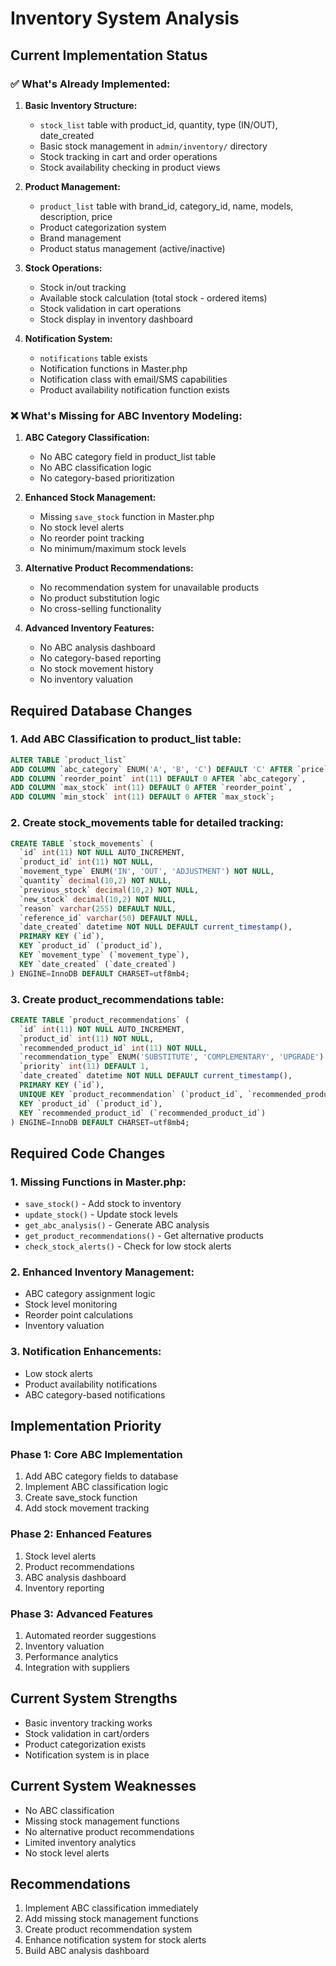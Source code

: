 # Inventory System Analysis

## Current Implementation Status

### ✅ **What's Already Implemented:**

1. **Basic Inventory Structure:**
   - `stock_list` table with product_id, quantity, type (IN/OUT), date_created
   - Basic stock management in `admin/inventory/` directory
   - Stock tracking in cart and order operations
   - Stock availability checking in product views

2. **Product Management:**
   - `product_list` table with brand_id, category_id, name, models, description, price
   - Product categorization system
   - Brand management
   - Product status management (active/inactive)

3. **Stock Operations:**
   - Stock in/out tracking
   - Available stock calculation (total stock - ordered items)
   - Stock validation in cart operations
   - Stock display in inventory dashboard

4. **Notification System:**
   - `notifications` table exists
   - Notification functions in Master.php
   - Notification class with email/SMS capabilities
   - Product availability notification function exists

### ❌ **What's Missing for ABC Inventory Modeling:**

1. **ABC Category Classification:**
   - No ABC category field in product_list table
   - No ABC classification logic
   - No category-based prioritization

2. **Enhanced Stock Management:**
   - Missing `save_stock` function in Master.php
   - No stock level alerts
   - No reorder point tracking
   - No minimum/maximum stock levels

3. **Alternative Product Recommendations:**
   - No recommendation system for unavailable products
   - No product substitution logic
   - No cross-selling functionality

4. **Advanced Inventory Features:**
   - No ABC analysis dashboard
   - No category-based reporting
   - No stock movement history
   - No inventory valuation

## Required Database Changes

### 1. Add ABC Classification to product_list table:
```sql
ALTER TABLE `product_list` 
ADD COLUMN `abc_category` ENUM('A', 'B', 'C') DEFAULT 'C' AFTER `price`,
ADD COLUMN `reorder_point` int(11) DEFAULT 0 AFTER `abc_category`,
ADD COLUMN `max_stock` int(11) DEFAULT 0 AFTER `reorder_point`,
ADD COLUMN `min_stock` int(11) DEFAULT 0 AFTER `max_stock`;
```

### 2. Create stock_movements table for detailed tracking:
```sql
CREATE TABLE `stock_movements` (
  `id` int(11) NOT NULL AUTO_INCREMENT,
  `product_id` int(11) NOT NULL,
  `movement_type` ENUM('IN', 'OUT', 'ADJUSTMENT') NOT NULL,
  `quantity` decimal(10,2) NOT NULL,
  `previous_stock` decimal(10,2) NOT NULL,
  `new_stock` decimal(10,2) NOT NULL,
  `reason` varchar(255) DEFAULT NULL,
  `reference_id` varchar(50) DEFAULT NULL,
  `date_created` datetime NOT NULL DEFAULT current_timestamp(),
  PRIMARY KEY (`id`),
  KEY `product_id` (`product_id`),
  KEY `movement_type` (`movement_type`),
  KEY `date_created` (`date_created`)
) ENGINE=InnoDB DEFAULT CHARSET=utf8mb4;
```

### 3. Create product_recommendations table:
```sql
CREATE TABLE `product_recommendations` (
  `id` int(11) NOT NULL AUTO_INCREMENT,
  `product_id` int(11) NOT NULL,
  `recommended_product_id` int(11) NOT NULL,
  `recommendation_type` ENUM('SUBSTITUTE', 'COMPLEMENTARY', 'UPGRADE') NOT NULL,
  `priority` int(11) DEFAULT 1,
  `date_created` datetime NOT NULL DEFAULT current_timestamp(),
  PRIMARY KEY (`id`),
  UNIQUE KEY `product_recommendation` (`product_id`, `recommended_product_id`),
  KEY `product_id` (`product_id`),
  KEY `recommended_product_id` (`recommended_product_id`)
) ENGINE=InnoDB DEFAULT CHARSET=utf8mb4;
```

## Required Code Changes

### 1. Missing Functions in Master.php:
- `save_stock()` - Add stock to inventory
- `update_stock()` - Update stock levels
- `get_abc_analysis()` - Generate ABC analysis
- `get_product_recommendations()` - Get alternative products
- `check_stock_alerts()` - Check for low stock alerts

### 2. Enhanced Inventory Management:
- ABC category assignment logic
- Stock level monitoring
- Reorder point calculations
- Inventory valuation

### 3. Notification Enhancements:
- Low stock alerts
- Product availability notifications
- ABC category-based notifications

## Implementation Priority

### Phase 1: Core ABC Implementation
1. Add ABC category fields to database
2. Implement ABC classification logic
3. Create save_stock function
4. Add stock movement tracking

### Phase 2: Enhanced Features
1. Stock level alerts
2. Product recommendations
3. ABC analysis dashboard
4. Inventory reporting

### Phase 3: Advanced Features
1. Automated reorder suggestions
2. Inventory valuation
3. Performance analytics
4. Integration with suppliers

## Current System Strengths
- Basic inventory tracking works
- Stock validation in cart/orders
- Product categorization exists
- Notification system is in place

## Current System Weaknesses
- No ABC classification
- Missing stock management functions
- No alternative product recommendations
- Limited inventory analytics
- No stock level alerts

## Recommendations
1. Implement ABC classification immediately
2. Add missing stock management functions
3. Create product recommendation system
4. Enhance notification system for stock alerts
5. Build ABC analysis dashboard
